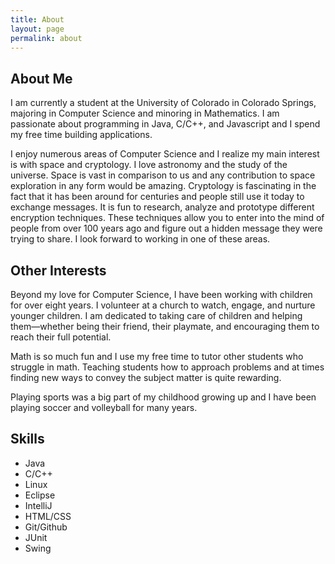 ```yaml
---
title: About
layout: page
permalink: about
---
```


## About Me
I am currently a student at the University of Colorado in Colorado Springs, majoring in Computer Science and minoring in Mathematics. I am passionate about programming in Java, C/C++, and Javascript and I spend my free time building applications. 

I enjoy numerous areas of Computer Science and I realize my main interest is with space and cryptology.  I love astronomy and the study of the universe.  Space is vast in comparison to us and any contribution to space exploration in any form would be amazing. Cryptology is fascinating in the fact that it has been around for centuries and people still use it today to exchange messages.  It is fun to research, analyze and prototype different encryption techniques.  These techniques allow you to enter into the mind of people from over 100 years ago and figure out a hidden message they were trying to share.  I look forward to working in one of these areas. 

## Other Interests
Beyond my love for Computer Science, I have been working with children for over eight years.  I volunteer at a church to watch, engage, and nurture younger children.  I am dedicated to taking care of children and helping them—whether being their friend, their playmate, and encouraging them to reach their full potential.  

Math is so much fun and I use my free time to tutor other students who struggle in math.  Teaching students how to approach problems and at times finding new ways to convey the subject matter is quite rewarding.

Playing sports was a big part of my childhood growing up and I have been playing soccer and volleyball for many years.  


## Skills

* Java
* C/C++
* Linux
* Eclipse
* IntelliJ
* HTML/CSS
* Git/Github
* JUnit
* Swing

